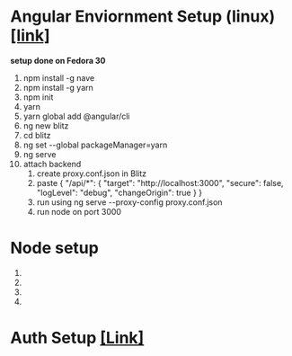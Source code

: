 <h1>Angular Enviornment Setup (linux)<a href="https://blog.angular-university.io/getting-started-with-angular-setup-a-development-environment-with-yarn-the-angular-cli-setup-an-ide/">[link]</a></h1>
<b>setup done on Fedora 30</b>
<ol>

<li>npm install -g nave</li>
<li>npm install -g yarn</li>
<li>npm init</li>
<li>yarn</li>
<li>yarn global add @angular/cli </li>
<li>ng new blitz</li>
<li>cd blitz</li>
<li>ng set --global packageManager=yarn</li>
<li>ng serve</li>
<li>attach backend<ol>
<li>create proxy.conf.json in Blitz</li>
<li>paste {
    "/api/*": {
      "target": "http://localhost:3000",
      "secure": false,
      "logLevel": "debug",
      "changeOrigin": true
    }
  }</li>
  <li>run using ng serve --proxy-config proxy.conf.json</li>
  <li>run node on port 3000</li>
</ol></li>
</ol>

<h1>Node setup</h1>
<ol>
<li></li>
<li></li>
<li></li>
<li></li>
</ol>

<h1>Auth Setup <a href="https://developer.okta.com/quickstart/#/angular/">[Link]</a></h1>

